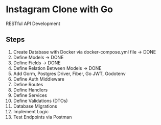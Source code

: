 # Instagram Clone with Go

RESTful API Development

## Steps

1. Create Database with Docker via docker-compose.yml file -> DONE
2. Define Models -> DONE
3. Define Fields -> DONE
4. Define Relation Between Models -> DONE
5. Add Gorm, Postgres Driver, Fiber, Go JWT, Godotenv
6. Define Auth Middleware
7. Define Routes
8. Define Handlers
9. Define Services
10. Define Validations (DTOs)
11. Database Migrations
12. Implement Logic
13. Test Endpoints via Postman
